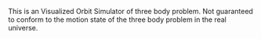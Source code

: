 This is an Visualized Orbit Simulator of three body problem. Not guaranteed to conform to the motion state of the three body problem in the real universe. 
